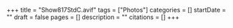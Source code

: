 +++
title = "Show817StdC.avif"
tags = ["Photos"]
categories = []
startDate = ""
draft = false
pages = []
description = ""
citations = []
+++
